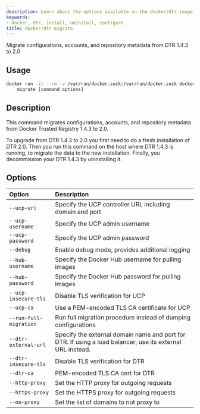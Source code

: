 ```yaml
---
description: Learn about the options available on the docker/dtr image.
keywords:
- docker, dtr, install, uninstall, configure
title: docker/dtr migrate
---
```


Migrate configurations, accounts, and repository metadata from DTR 1.4.3 to 2.0

## Usage

```bash
docker run -it --rm -v /var/run/docker.sock:/var/run/docker.sock docker/dtr \
    migrate [command options]
```

## Description

This command migrates configurations, accounts, and repository metadata from
Docker Trusted Registry 1.4.3 to 2.0.

To upgrade from DTR 1.4.3 to 2.0 you first need to do a fresh installation of
DTR 2.0. Then you run this command on the host where DTR 1.4.3 is running, to
migrate the data to the new installation. Finally, you decommission your
DTR 1.4.3 by uninstalling it.


## Options

| Option                 | Description                                                                                                |
|:-----------------------|:-----------------------------------------------------------------------------------------------------------|
| `--ucp-url`            | Specify the UCP controller URL including domain and port                                                   |
| `--ucp-username`       | Specify the UCP admin username                                                                             |
| `--ucp-password`       | Specify the UCP admin password                                                                             |
| `--debug`              | Enable debug mode, provides additional logging                                                             |
| `--hub-username`       | Specify the Docker Hub username for pulling images                                                         |
| `--hub-password`       | Specify the Docker Hub password for pulling images                                                         |
| `--ucp-insecure-tls`   | Disable TLS verification for UCP                                                                           |
| `--ucp-ca`             | Use a PEM-encoded TLS CA certificate for UCP                                                               |
| `--run-full-migration` | Run full migration procedure instead of dumping configurations                                             |
| `--dtr-external-url`   | Specify the external domain name and port for DTR. If using a load balancer, use its external URL instead. |
| `--dtr-insecure-tls`   | Disable TLS verification for DTR                                                                           |
| `--dtr-ca`             | PEM-encoded TLS CA cert for DTR                                                                            |
| `--http-proxy`         | Set the HTTP proxy for outgoing requests                                                                   |
| `--https-proxy`        | Set the HTTPS proxy for outgoing requests                                                                  |
| `--no-proxy`           | Set the list of domains to not proxy to                                                                    |

